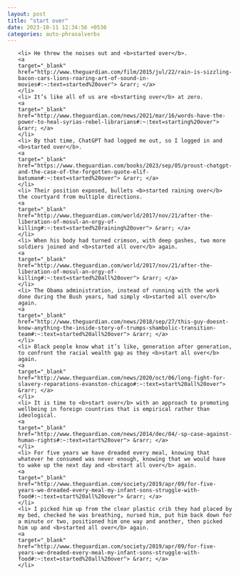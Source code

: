 ```yaml
---
layout: post
title: "start over"
date: 2023-10-11 12:34:56 +0530
categories: auto-phrasalverbs
---
```

<ol>

    <li> He threw the noises out and <b>started over</b>.
    <a 
    target="_blank" 
    href="http://www.theguardian.com/film/2015/jul/22/rain-is-sizzling-bacon-cars-lions-roaring-art-of-sound-in-movies#:~:text=started%20over"> &rarr; </a>
    </li>
    <li> It’s like all of us are <b>starting over</b> at zero.
    <a 
    target="_blank" 
    href="http://www.theguardian.com/news/2021/mar/16/words-have-the-power-to-heal-syrias-rebel-librarians#:~:text=starting%20over"> &rarr; </a>
    </li>
    <li> By that time, ChatGPT had logged me out, so I logged in and <b>started over</b>.
    <a 
    target="_blank" 
    href="https://www.theguardian.com/books/2023/sep/05/proust-chatgpt-and-the-case-of-the-forgotten-quote-elif-batuman#:~:text=started%20over"> &rarr; </a>
    </li>
    <li> Their position exposed, bullets <b>started raining over</b> the courtyard from multiple directions.
    <a 
    target="_blank" 
    href="http://www.theguardian.com/world/2017/nov/21/after-the-liberation-of-mosul-an-orgy-of-killing#:~:text=started%20raining%20over"> &rarr; </a>
    </li>
    <li> When his body had turned crimson, with deep gashes, two more soldiers joined and <b>started all over</b> again.
    <a 
    target="_blank" 
    href="http://www.theguardian.com/world/2017/nov/21/after-the-liberation-of-mosul-an-orgy-of-killing#:~:text=started%20all%20over"> &rarr; </a>
    </li>
    <li> The Obama administration, instead of running with the work done during the Bush years, had simply <b>started all over</b> again.
    <a 
    target="_blank" 
    href="http://www.theguardian.com/news/2018/sep/27/this-guy-doesnt-know-anything-the-inside-story-of-trumps-shambolic-transition-team#:~:text=started%20all%20over"> &rarr; </a>
    </li>
    <li> Black people know what it’s like, generation after generation, to confront the racial wealth gap as they <b>start all over</b> again.
    <a 
    target="_blank" 
    href="http://www.theguardian.com/news/2020/oct/06/long-fight-for-slavery-reparations-evanston-chicago#:~:text=start%20all%20over"> &rarr; </a>
    </li>
    <li> It is time to <b>start over</b> with an approach to promoting wellbeing in foreign countries that is empirical rather than ideological.
    <a 
    target="_blank" 
    href="http://www.theguardian.com/news/2014/dec/04/-sp-case-against-human-rights#:~:text=start%20over"> &rarr; </a>
    </li>
    <li> For five years we have dreaded every meal, knowing that whatever he consumed was never enough, knowing that we would have to wake up the next day and <b>start all over</b> again.
    <a 
    target="_blank" 
    href="http://www.theguardian.com/society/2019/apr/09/for-five-years-we-dreaded-every-meal-my-infant-sons-struggle-with-food#:~:text=start%20all%20over"> &rarr; </a>
    </li>
    <li> I picked him up from the clear plastic crib they had placed by my bed, checked he was breathing, nursed him, put him back down for a minute or two, positioned him one way and another, then picked him up and <b>started all over</b> again.
    <a 
    target="_blank" 
    href="http://www.theguardian.com/society/2019/apr/09/for-five-years-we-dreaded-every-meal-my-infant-sons-struggle-with-food#:~:text=started%20all%20over"> &rarr; </a>
    </li>